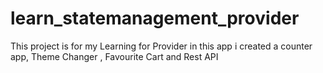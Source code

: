 # learn_statemanagement_provider



This project is for my Learning for Provider in this app i created a counter app, Theme Changer , Favourite Cart and Rest API
